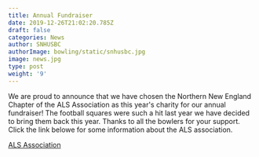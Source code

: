 ```yaml
---
title: Annual Fundraiser
date: 2019-12-26T21:02:20.785Z
draft: false
categories: News
author: SNHUSBC
authorImage: bowling/static/snhusbc.jpg
image: news.jpg
type: post
weight: '9'
---
```

<p>We are proud to announce that we have chosen the Northern New England Chapter of the ALS Association as this year's charity for our annual fundraiser!  The football squares were such a hit last year we have decided to bring them back this year.  Thanks to all the bowlers for your support.  Click the link belowe for some information about the ALS association.</p>

<a href="index.pdf" target="blank">ALS Association</a>
